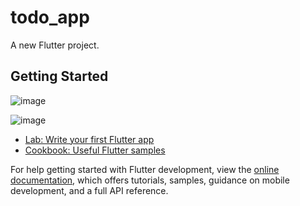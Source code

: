 # todo_app

A new Flutter project.

## Getting Started
![image](https://github.com/HebaAshraf0/ToDo_App/assets/88686875/6e92fa70-a4de-45c8-aff3-7222c74af5d7)  



![image](https://github.com/HebaAshraf0/ToDo_App/assets/88686875/6e92fa70-a4de-45c8-aff3-7222c74af5d7)

- [Lab: Write your first Flutter app](https://docs.flutter.dev/get-started/codelab)
- [Cookbook: Useful Flutter samples](https://docs.flutter.dev/cookbook)

For help getting started with Flutter development, view the
[online documentation](https://docs.flutter.dev/), which offers tutorials,
samples, guidance on mobile development, and a full API reference.
